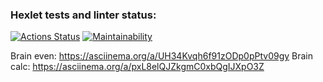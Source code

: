 ### Hexlet tests and linter status:

[![Actions Status](https://github.com/yeldarx/fullstack-javascript-project-44/workflows/hexlet-check/badge.svg)](https://github.com/yeldarx/fullstack-javascript-project-44/actions) [![Maintainability](https://api.codeclimate.com/v1/badges/50f41c010d074d69257d/maintainability)](https://codeclimate.com/github/yeldarx/fullstack-javascript-project-44/maintainability)

Brain even: https://asciinema.org/a/UH34Kvqh6f91zODp0pPtv09gy
Brain calc: https://asciinema.org/a/pxL8elQJZkgmC0xbQgIJXpO3Z
